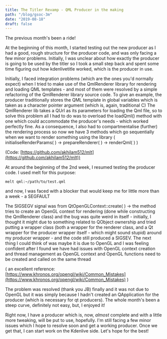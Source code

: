 ```yaml
---
title: The Titler Revamp - QML Producer in the making
path: "/blog/gsoc-3m"
date: "2019-08-18"
draft: false
---
```


The previous month's been a ride!

At the beginning of this month, I started testing out the new producer as I had a good, rough structure for the producer code, and was only facing a few minor problems. Initially, I was unclear about how exactly the producer is going to be used by the titler so I took a small step back and spent some time figuring out how kdenlivetitle worked, which is the producer in use.

Initially, I faced integration problems (which are the ones you'd normally expect) when I tried to make use of the QmlRenderer library for rendering and loading QML templates - and most of them were resolved by a simple refactoring of the QmlRenderer library source code. To give an example, the producer traditionally stores the QML template in global variables which is taken as a character pointer argument (which is, again, traditional C) The QmlRenderer lib takes a QUrl as its parameters for loading the Qml file, so to solve this problem all I had to do was to overload the loadQml() method with one which could accommodate the producer's needs - which worked perfectly fine. As a consequence, I also had to compartmentalise (further) the rendering process so now we have 3 methods which go sequentially when we want to render something using the library ( initialiseRenderParams( ) -> prepareRenderer( ) -> renderQml( ) )

(Code: [https://github.com/akhilam512/mlt](https://github.com/akhilam512/mlt))

At around the beginning of the 2nd week, I resumed testing the producer code. I used melt for this purpose:

` melt qml:~/path/to/test.qml `

and now, I was faced with a blocker that would keep me for little more than a week - a SEGFAULT

The SIGSEGV signal was from QtOpenGLContext::create( ) -> the method tries to create an OpenGL context for rendering (done while constructing the QmlRenderer class) and the bug was quite weird in itself - initially, I thought it might due to something related to QObject ownership and tried putting a wrapper class (both a wrapper for the renderer class, and a Qt wrapper for the producer wrapper itself - which might sound stupid) around my producer wrapper - and the code still produced a SIGSEV. The next thing I could think of was maybe it is due to OpenGL and I was feeling confident after I found we have had issues with OpenGL context creation and thread management as OpenGL context and OpenGL functions need to be created and called on the same thread

( an excellent reference: [https://www.khronos.org/opengl/wiki/Common_Mistakes](https://www.khronos.org/opengl/wiki/Common_Mistakes) )

The problem was resolved (thank you JB) finally and it was not due to OpenGL but it was simply because I hadn't created an QApplication for the producer (which is necessary for qt producers). The whole month's been a steep curve, definitely not easy, but, I enjoyed it!

Right now, I have a producer which is, now, _almost_ complete and with a little more tweaking, will be put to use, hopefully. I'm still facing a few minor issues which I hope to resolve soon and get a working producer. Once we get that, I can start work on the Kdenlive side. Let's hope for the best!

